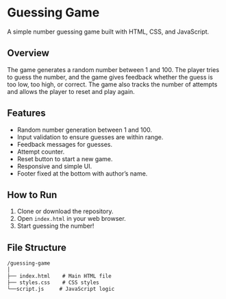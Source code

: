 # Guessing Game

A simple number guessing game built with HTML, CSS, and JavaScript.

## Overview

The game generates a random number between 1 and 100. The player tries to guess the number, and the game gives feedback whether the guess is too low, too high, or correct. The game also tracks the number of attempts and allows the player to reset and play again.

## Features

- Random number generation between 1 and 100.
- Input validation to ensure guesses are within range.
- Feedback messages for guesses.
- Attempt counter.
- Reset button to start a new game.
- Responsive and simple UI.
- Footer fixed at the bottom with author’s name.

## How to Run

1. Clone or download the repository.
2. Open `index.html` in your web browser.
3. Start guessing the number!

## File Structure

```md
/guessing-game
│
├── index.html    # Main HTML file
├── styles.css    # CSS styles
└──script.js     # JavaScript logic
